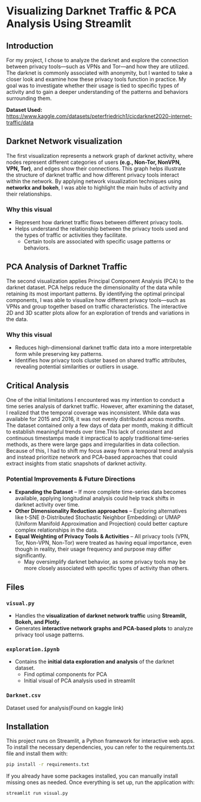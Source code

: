 # Visualizing Darknet Traffic & PCA Analysis Using Streamlit

## Introduction 
For my project, I chose to analyze the darknet and explore the connection between privacy tools—such as VPNs and Tor—and how they are utilized. The darknet is commonly associated with anonymity, but I wanted to take a closer look and examine how these privacy tools function in practice. My goal was to investigate whether their usage is tied to specific types of activity and to gain a deeper understanding of the patterns and behaviors surrounding them.

**Dataset Used:**
https://www.kaggle.com/datasets/peterfriedrich1/cicdarknet2020-internet-traffic/data

## Darknet Network visualization
The first visualization represents a network graph of darknet activity, where nodes represent different categories of users **(e.g., Non-Tor, NonVPN, VPN, Tor)**, and edges show their connections. This graph helps illustrate the structure of darknet traffic and how different privacy tools interact within the network. By applying network visualization techniques using **networkx and bokeh**, I was able to highlight the main hubs of activity and their relationships.
### Why this visual
- Represent how darknet traffic flows between different privacy tools.
- Helps understand the relationship between the privacy tools used and the types of traffic or activities they facilitate.
    - Certain tools are associated with specific usage patterns or behaviors.
##  PCA Analysis of Darknet Traffic
The second visualization applies Principal Component Analysis (PCA) to the darknet dataset. PCA helps reduce the dimensionality of the data while retaining its most important patterns. By identifying the optimal principal components, I was able to visualize how different privacy tools—such as VPNs and  group together based on traffic characteristics. The interactive 2D and 3D scatter plots allow for an exploration of trends and variations in the data.
### Why this visual
- Reduces high-dimensional darknet traffic data into a more interpretable form while preserving key patterns.
- Identifies how privacy tools cluster based on shared traffic attributes, revealing potential similarities or outliers in usage.


## Critical Analysis
One of the initial limitations I encountered was my intention to conduct a time series analysis of darknet traffic. However, after examining the dataset, I realized that the temporal coverage was inconsistent. While data was available for 2015 and 2016, it was not evenly distributed across months. The dataset contained only a few days of data per month, making it difficult to establish meaningful trends over time.This lack of consistent and continuous timestamps made it impractical to apply traditional time-series methods, as there were large gaps and irregularities in data collection. Because of this, I had to shift my focus away from a temporal trend analysis and instead prioritize network and PCA-based approaches that could extract insights from static snapshots of darknet activity. 
### Potential Improvements & Future Directions
- **Expanding the Dataset** – If more complete time-series data becomes available, applying longitudinal analysis could help track shifts in darknet activity over time.
- **Other Dimensionality Reduction approaches** – Exploring alternatives like t-SNE (t-Distributed Stochastic Neighbor Embedding) or UMAP (Uniform Manifold Approximation and Projection) could better capture complex relationships in the data.
- **Equal Weighting of Privacy Tools & Activities** – All privacy tools (VPN, Tor, Non-VPN, Non-Tor) were treated as having equal importance, even though in reality, their usage frequency and purpose may differ significantly.
    - May oversimplify darknet behavior, as some privacy tools may be more closely associated with specific types of activity than others.
## Files
### **`visual.py`**
- Handles the **visualization of darknet network traffic** using **Streamlit, Bokeh, and Plotly**.  
- Generates **interactive network graphs and PCA-based plots** to analyze privacy tool usage patterns.

### **`exploration.ipynb`**
- Contains the **initial data exploration and analysis** of the darknet dataset.
    - Find optimal components for PCA
    - Initial visual of PCA analysis used in streamlit

### **`Darknet.csv`**
Dataset used for analysis(Found on kaggle link)

## Installation
This project runs on Streamlit, a Python framework for interactive web apps. To install the necessary dependencies, you can refer to the requirements.txt file and install them with:
```bash
pip install -r requirements.txt
```
If you already have some packages installed, you can manually install missing ones as needed. Once everything is set up, run the application with:
```bash
streamlit run visual.py
```
